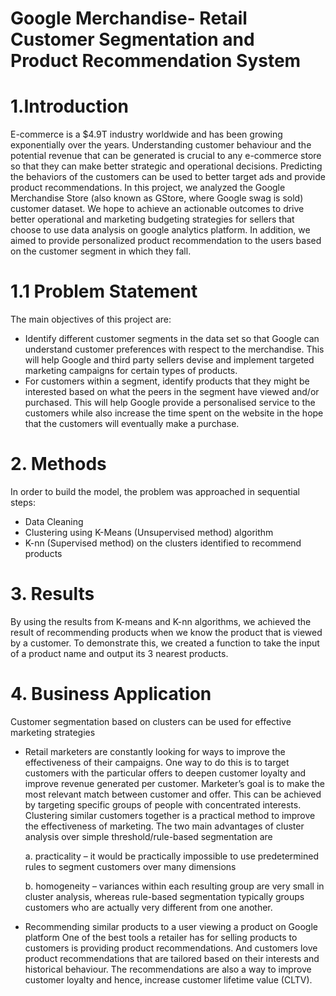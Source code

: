 # Google Merchandise- Retail Customer Segmentation and Product Recommendation System

# 1.Introduction
E-commerce is a $4.9T industry worldwide and has been growing exponentially over the years. Understanding customer behaviour and the potential revenue that can be generated is crucial to any e-commerce store so that they can make better strategic and operational decisions. Predicting the behaviors of the customers can be used to better target ads and provide product recommendations. In this project, we analyzed the Google Merchandise Store (also known as GStore, where Google swag is sold) customer dataset. We hope to achieve an actionable outcomes to drive better operational and marketing budgeting strategies for sellers that choose to use data analysis on google analytics platform. In addition, we aimed to provide personalized product recommendation to the users based on the customer segment in which they fall.

# 1.1	Problem Statement
The main objectives of this project are:
- Identify different customer segments in the data set so that Google can understand customer preferences with respect to the merchandise. This will help Google and third party sellers devise and implement targeted marketing campaigns for certain types of products.
- For customers within a segment, identify products that they might be interested based on what the peers in the segment have viewed and/or purchased. This will help Google provide a personalised service to the customers while also increase the time spent on the website in the hope that the customers will eventually make a purchase. 

# 2.	Methods
In order to build the model, the problem was approached in sequential steps:
- Data Cleaning
- Clustering using K-Means (Unsupervised method) algorithm
- K-nn (Supervised method) on the clusters identified to recommend products 

# 3. Results

By using the results from K-means and K-nn algorithms, we achieved the result of recommending products when we know the product that is viewed by a customer. To demonstrate this, we created a function to take the input of a product name and output its 3 nearest products. 


# 4. Business Application
Customer segmentation based on clusters can be used for effective marketing strategies

- Retail marketers are constantly looking for ways to improve the effectiveness of their campaigns. One way to do this is to target customers with the particular offers to deepen customer loyalty and improve revenue generated per customer. Marketer’s goal is to make the most relevant match between customer and offer. This can be achieved by targeting specific groups of people with concentrated interests. Clustering similar customers together is a practical method to improve the effectiveness of marketing. The two main advantages of cluster analysis over simple threshold/rule-based segmentation are

  a. practicality – it would be practically impossible to use predetermined rules to segment customers over many dimensions
  
  b. homogeneity – variances within each resulting group are very small in cluster analysis, whereas rule-based segmentation typically      groups customers who are actually very different from one another.


- Recommending similar products to a user viewing a product on Google platform
One of the best tools a retailer has for selling products to customers is providing product recommendations. And customers love product recommendations that are tailored based on their interests and historical behaviour. The recommendations are also a way to improve customer loyalty and hence, increase customer lifetime value (CLTV).


